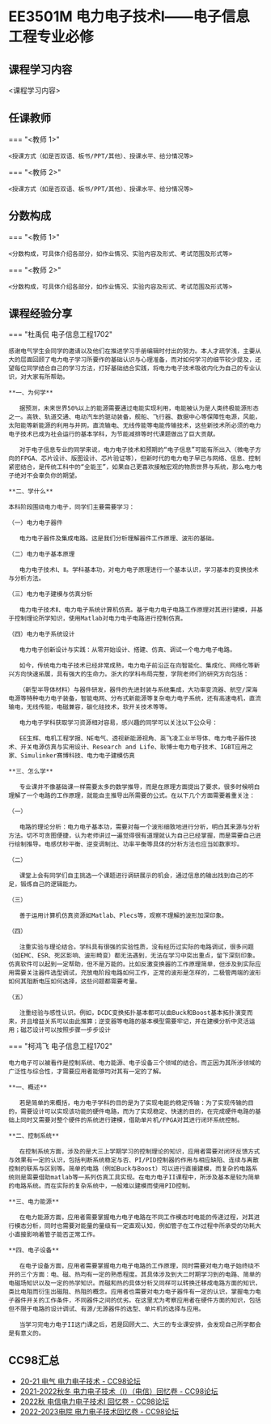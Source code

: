 # EE3501M 电力电子技术Ⅰ——电子信息工程专业必修
## 课程学习内容

<课程学习内容>


## 任课教师

=== "<教师 1>"

    <授课方式（如是否双语、板书/PPT/其他）、授课水平、给分情况等>

=== "<教师 2>"

    <授课方式（如是否双语、板书/PPT/其他）、授课水平、给分情况等>


## 分数构成

=== "<教师 1>"

    <分数构成，可具体介绍各部分，如作业情况、实验内容及形式、考试范围及形式等>

=== "<教师 2>"

    <分数构成，可具体介绍各部分，如作业情况、实验内容及形式、考试范围及形式等>



## 课程经验分享

=== "杜禹侃 电子信息工程1702"

 	感谢电气学生会同学的邀请以及他们在推进学习手册编辑时付出的努力。本人才疏学浅，主要从大的层面回顾了电力电子学习所要作的基础认识与心理准备，而对如何学习的细节较少提及，还望每位同学结合自己的学习方法，打好基础结合实践，将电力电子技术吸收内化为自己的专业认识，对大家有所帮助。
 	
 	**一、为何学**
 	
 	​	据预测，未来世界50%以上的能源需要通过电能实现利用，电能被认为是人类终极能源形态之一。高铁、轨道交通、电动汽车的驱动装备，舰船、飞行器、数据中心等保障性电源，风能，太阳能等新能源的利用与并网，直流输电、无线传能等电能传输技术，这些新技术所必须的电力电子技术已成为社会运行的基本学科，为节能减排等时代课题做出了巨大贡献。
 	
 	​	对于电子信息专业的同学来说，电力电子技术和预期的“电子信息”可能有所出入（微电子方向的FPGA、芯片设计、版图设计、芯片验证等），但新时代的电力电子早已与网络、信息、控制紧密结合，是传统工科中的“全能王”，如果自己更喜欢接触宏观的物质世界与系统，那么电力电子绝对不会辜负你的期望。
 	
 	**二、学什么**
 	
 	​本科阶段围绕电力电子，同学们主要需要学习：
 	
 	（一）电力电子器件
 	
 	​	电力电子器件及集成电路。这是我们分析理解器件工作原理、波形的基础。
 	
 	（二）电力电子基本原理
 	
 	​	电力电子技术Ⅰ、Ⅱ。学科基本功，对电力电子原理进行一个基本认识，学习基本的变换技术与分析方法。
 	
 	（三）电力电子建模与仿真分析
 	
 	​	电力电子技术Ⅱ、电力电子系统计算机仿真。基于电力电子电路工作原理对其进行建模，并基于控制理论所学知识，使用Matlab对电力电子电路进行控制仿真。
 	
 	（四）电力电子系统设计
 	
 	​	电力电子创新设计与实践：从零开始设计、搭建、仿真、调试一个电力电子电路。
 	
 	​	如今，传统电力电子技术已经非常成熟，电力电子前沿正在向智能化、集成化、网络化等新兴方向快速拓展，具有强大的生命力。浙大的学科布局完整，学院老师们的研究方向包括：
 	
 	​	（新型半导体材料）与器件研发，器件的先进封装与系统集成，大功率变流器、航空/深海电源等特种电力电子装备，智能电网、分布式新能源等复杂电力电子系统，还有高速电机，直流输电，无线传能，电磁兼容，碳化硅技术，软开关技术等等。
 	
 	​	电力电子学科获取学习资源相对容易，感兴趣的同学可以关注以下公众号：
 	
 	​	EE生辉、电机工程学报、NE电气、透视新能源视角、英飞凌工业半导体、电力电子器件技术、开关电源仿真与实用设计、Research and Life、耿博士电力电子技术、IGBT应用之家、Simulinker赛博科技、电力电子建模仿真
 	
 	**三、怎么学**
 	
 	​	专业课并不像基础课一样需要太多的数学推导，而是在原理方面提出了要求，很多时候明白理解了一个电路的工作原理，就能自主推导出所需要的公式。在以下几个方面需要着重关注：
 	
 	（一）
 	
 	​	电路的理论分析：电力电子基本功，需要对每一个波形细致地进行分析，明白其来源与分析方法。切不可贪图便捷，认为老师讲过一遍觉得很有道理就认为自己已经掌握，而是需要自己进行绘制推导。电感伏秒平衡、逆变调制比、功率平衡等具体的分析方法也应当如数家珍。
 	
 	（二）
 	
 	​	课堂上会有同学们自主挑选一个课题进行调研展示的机会，通过信息的输出找到自己的不足，锻炼自己的逻辑能力。
 	
 	（三）
 	
 	​	善于运用计算机仿真资源如Matlab、Plecs等，观察不理解的波形加深印象。
 	
 	（四）
 	
 	​	注重实验与理论结合。学科具有很强的实验性质，没有经历过实际的电路调试，很多问题（如EMC、ESR、死区影响、波形畸变）都无法遇到，无法在学习中突出重点，留下深刻印象。仿真软件可以起到一定帮助，但不是万能的。比如反激变换器的工作原理简单，但涉及到实际应用需要关注器件选型调试，充放电阶段电路如何工作，正常的波形是怎样的，二极管两端的波形如何其阻断电压如何选择，这些问题都需要考量。
 	
 	（五）
 	
 	​	注重经验与感性认识。例如，DCDC变换拓扑基本都可以由Buck和Boost基本拓扑演变而来，并且增益关系可以由此推算；逆变器等电路的基本模型需要牢记，并在建模分析中灵活运用；磁芯设计可以按照步骤一步步设计

=== "柯鸿飞 电子信息工程1702"

	电力电子可以被看作是控制系统、电力能源、电子设备三个领域的结合。而正因为其所涉领域的广泛性与综合性，才需要应用者能够均对其有一定的了解。
	
	**一、概述**
	
	​	若是简单的来概括，电力电子学科的目的是为了实现电能的稳定传输：为了实现传输的目的，需要设计可以实现该功能的硬件电路，而为了实现稳定、快速的目的，在完成硬件电路的基础上同时又需要对整个硬件的系统进行建模，借助单片机/FPGA对其进行闭环系统控制。
	
	**二、控制系统**
	
	​	在控制系统方面，涉及的是大三上学期学习的控制理论的知识，应用者需要对闭环反馈方式与效果有一定的认识，包括判断系统稳定与否、PI/PID控制器的作用与相应缺陷、连续与离散控制的联系与区别等。简单的电路（例如Buck与Boost）可以进行直接建模，而复杂的电路系统则是需要借助matlab等一系列仿真工具实现。在电力电子II课程中，所涉及基本是较为简单的电路系统。而在实际的复杂系统中，一般难以建模而使用PID控制。
	
	**三、电力能源**
	
	​	在电力能源方面，应用者需要掌握电力电子电路在不同工作模态时电能的传递过程，对其进行模态分析，同时也需要对能量的量级有一定直观认知，例如管子在工作过程中所承受的功耗大小直接影响着管子能否正常工作。
	
	**四、电子设备**
	
	​	在电子设备方面，应用者需要掌握电力电子电路的工作原理，同时需要对电力电子始终绕不开的三个方面：电、磁、热均有一定的熟悉程度。其具体涉及到大二时期学习到的电路、简单的电磁场知识以及一定的热学知识。而磁和热的具体分析又同样可以转换迁移成电路方面的知识，类比电阻而衍生出磁阻、热阻的概念。应用者也需要对电力电子器件有一定的认识，掌握电力电子器件开关的工作条件，不同器件之间的优劣。在这里尤为考察应用者在硬件方面的知识，包括但不限于电路的设计调试、有源/无源器件的选型、单片机的选择与应用。
	
	​	当学习完电力电子II这门课之后，若是回顾大二、大三的专业课安排，会发现自己所学都会是有意义的。


## CC98汇总

* [20-21 电气 电力电子技术 - CC98论坛](https://www.cc98.org/topic/5116897)
* [2021-2022秋冬 电力电子技术（I）（电信）回忆卷 - CC98论坛](https://www.cc98.org/topic/5191650)
* [2022秋 电信电力电子技术I 回忆卷 - CC98论坛](https://www.cc98.org/topic/5454530)
* [2022-2023电院 电力电子技术回忆卷 - CC98论坛](https://www.cc98.org/topic/5643160)
